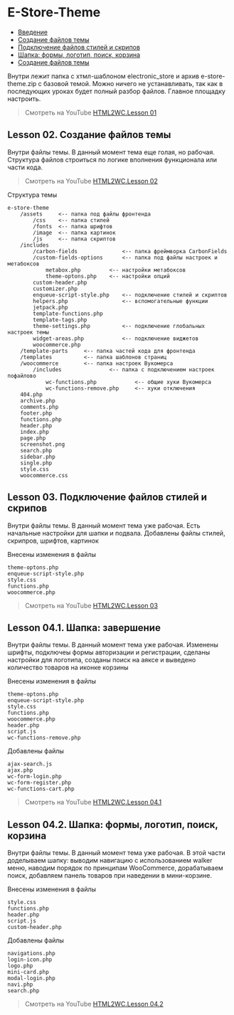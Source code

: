 # E-Store-Theme
- [Введение](https://github.com/artikus11/E-Store-Theme#lesson-01-intro)
- [Создание файлов темы](https://github.com/artikus11/E-Store-Theme#lesson-02-Создание-файлов-темы)
- [Подключение файлов стилей и скрипов](https://github.com/artikus11/E-Store-Theme#lesson-03-Подключение-файлов-стилей-и-скрипов)
- [Шапка: формы, логотип, поиск, корзина](https://github.com/artikus11/E-Store-Theme#lesson-041-Шапка-формы-логотип-поиск-корзина)
- [Создание файлов темы](https://github.com/artikus11/E-Store-Theme#lesson-042-Шапка-завершение)

Внутри лежит папка с хтмл-шаблоном electronic_store и архив e-store-theme.zip с базовой темой. Можно ничего не устанавливать, так как в последующих уроках будет полный разбор файлов. Главное площадку настроить. 

> Смотреть на YouTube [HTML2WC.Lesson 01](https://www.youtube.com/watch?v=H0WktqMIk1Y)

## Lesson 02. Создание файлов темы
Внутри файлы темы. В данный момент тема еще голая, но рабочая. Структура файлов строиться по логике вполнения функционала или части кода.

> Смотреть на YouTube [HTML2WC.Lesson 02](https://www.youtube.com/watch?v=1SBQpXrMAOY)

Структура темы
```
e-store-theme
	/assets		<-- папка под файлы фронтенда
		/css	<-- папка стилей
		/fonts	<-- папка шрифтов
		/image	<-- папка картинок
		/js		<-- папка скриптов
	/includes
		/carbon-fields				<-- папка фреймворка CarbonFields
		/custom-fields-options		<-- папка под файлы настроек и метабоксов
			metabox.php			<-- настройки метабоксов
			theme-optons.php	<-- настройки опций
		custom-header.php
		customizer.php
		enqueue-script-style.php	<-- подключение стилей и скриптов
		helpers.php					<-- вспомогательные функции
		jetpack.php
		template-functions.php	
		template-tags.php	
		theme-settings.php			<-- подключение глобальных настроек темы
		widget-areas.php			<-- подключение виджетов
		woocommerce.php
	/template-parts		<-- папка частей кода для фронтенда
	/templates			<-- папка шаблонов страниц
	/woocommerce		<-- папка настроек Вукомерса
		/includes				<-- папка c подключением настроек пофайлово
			wc-functions.php			<-- общие хуки Вукомерса
			wc-functions-remove.php		<-- хуки отключения
	404.php
	archive.php
	comments.php
	footer.php
	functions.php
	header.php
	index.php
	page.php
	screenshot.png
	search.php
	sidebar.php
	single.php
	style.css
	woocommerce.css
```

## Lesson 03. Подключение файлов стилей и скрипов
Внутри файлы темы. В данный момент тема уже рабочая. Есть начальные настройки для шапки и подвала. Добавлены файлы стилей, скрипров, шрифтов, картинок

Внесены изменения в файлы
```
theme-optons.php
enqueue-script-style.php
style.css
functions.php
woocommerce.php
```

> Смотреть на YouTube [HTML2WC.Lesson 03](https://www.youtube.com/watch?v=Itkgs5xfL1c)

## Lesson 04.1. Шапка: завершение
Внутри файлы темы. В данный момент тема уже рабочая. Изменены шрифты, подключеы формы авторизации и регистрации, сделаны настройки для логотипа, созданы поиск на аяксе и выведено количество товаров на иконке корзины

Внесены изменения в файлы
```
theme-optons.php
enqueue-script-style.php
style.css
functions.php
woocommerce.php
header.php
script.js
wc-functions-remove.php
```
Добавлены файлы
```
ajax-search.js
ajax.php
wc-form-login.php
wc-form-register.php
wc-functions-cart.php
```

> Смотреть на YouTube [HTML2WC.Lesson 04.1](https://www.youtube.com/watch?v=2wIEC5WSLaY)

## Lesson 04.2. Шапка: формы, логотип, поиск, корзина
Внутри файлы темы. В данный момент тема уже рабочая. В этой части доделываем шапку: выводим навигацию с использованием walker меню, наводим порядок по принципам WooCommerce, дорабатываем поиск, добавляем панель товаров при наведении в мини-корзине.

Внесены изменения в файлы
```
style.css
functions.php
header.php
script.js
custom-header.php
```
Добавлены файлы
```
navigations.php
login-icon.php
logo.php
mini-card.php
modal-login.php
navi.php
search.php
```

> Смотреть на YouTube [HTML2WC.Lesson 04.2](https://www.youtube.com/watch?v=s2lWxJLzFlE)